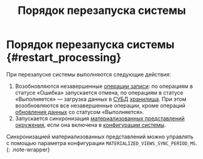 ﻿---
layout: default
title: Порядок перезапуска системы
nav_order: 6
parent: Связи с другими системами и компонентами
grand_parent: Обзор понятий, компонентов и связей
has_children: false
has_toc: false
---

# Порядок перезапуска системы {#restart_processing}

При перезапуске системы выполняются следующие действия:
1. Возобновляются незавершенные [операции записи](../../main_concepts/write_operation/write_operation.md): по операциям 
   в статусе «Ошибка» запускается отмена, по операциям в статусе «Выполняется» — загрузка данных 
   в [СУБД](../../../introduction/supported_DBMS/supported_DBMS.md) 
   [хранилища](../../main_concepts/data_storage/data_storage.md). При этом возобновляются все незавершенные операции, 
   кроме операций [обновления данных](../../../working_with_system/data_update/data_update.md) со статусом «Выполняется».
2. Запускается синхронизация [материализованных представлений](../../main_concepts/materialized_view/materialized_view.md) 
   [окружения](../../main_concepts/environment/environment.md), если она включена в 
   [конфигурации системы](../../../maintenance/configuration/system/system.md).
   
Синхронизацией материализованных представлений можно управлять с помощью параметра конфигурации 
`MATERIALIZED_VIEWS_SYNC_PERIOD_MS`.
{: .note-wrapper}